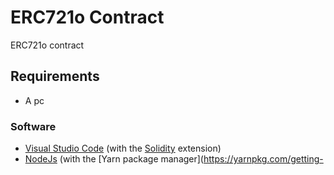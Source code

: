 # ERC721o Contract

ERC721o contract

## Requirements

- A pc

### Software

- [Visual Studio Code](https://code.visualstudio.com/) (with the [Solidity](https://marketplace.visualstudio.com/items?itemName=JuanBlanco.solidity) extension)
- [NodeJs](https://nodejs.org/) (with the [Yarn package manager](https://yarnpkg.com/getting-
